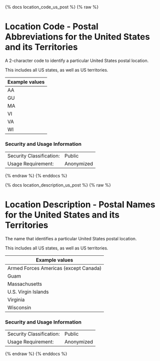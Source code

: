{% docs location_code_us_post %}
{% raw %}

<a name="location_code_us_post"></a>
# Location Code - Postal Abbreviations for the United States and its Territories
A 2-character code to identify a particular United States postal location.

This includes all US states, as well as US territories.

| Example values    |
|-------------------|
|  AA   |
|  GU   |
|  MA   |
|  VI   |
|  VA   |
|  WI   |

### Security and Usage Information
|     |     |
| --- | --- |
| Security Classification: | Public |
| Usage Requirement:       | Anonymized |

{% endraw %}
{% enddocs %}

{% docs location_description_us_post %}
{% raw %}

<a name="location_description_us_post"></a>
# Location Description - Postal Names for the United States and its Territories
The name that identifies a particular United States postal location.

This includes all US states, as well as US territories.

| Example values    |
|-------------------|
|  Armed Forces Americas (except Canada)   |
|  Guam             |
|  Massachusetts    |
|  U.S. Virgin Islands  |
|  Virginia         |
|  Wisconsin        |

### Security and Usage Information
|     |     |
| --- | --- |
| Security Classification: | Public |
| Usage Requirement:       | Anonymized |

{% endraw %}
{% enddocs %}